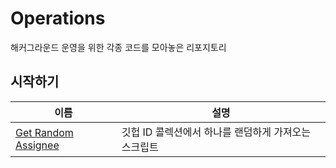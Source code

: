 # Operations

해커그라운드 운영을 위한 각종 코드를 모아놓은 리포지토리

## 시작하기

| 이름 | 설명 |
| ---- | ---- |
| [Get Random Assignee](./get-randomassignee) | 깃헙 ID 콜렉션에서 하나를 랜덤하게 가져오는 스크립트 |
